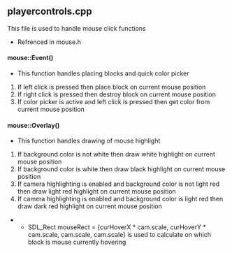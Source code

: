 ## playercontrols.cpp

This file is used to handle mouse click functions
- Refrenced in mouse.h

#### mouse::Event()
- This function handles placing blocks and quick color picker

1. If left click is pressed then place block on current mouse position
2. If right click is pressed then destroy block on current mouse position
3. If color picker is active and left click is pressed then get color from current mouse position

#### mouse::Overlay()
- This function handles drawing of mouse highlight

1. If background color is not white then draw white highlight on current mouse position
2. If background color is white then draw black highlight on current mouse position
3. If camera highlighting is enabled and background color is not light red then draw light red highlight on current mouse position
4. If camera highlighting is enabled and background color is light red then draw dark red highlight on current mouse position

- - SDL_Rect mouseRect = {curHoverX * cam.scale, curHoverY * cam.scale, cam.scale, cam.scale} is used to calculate on which block is mouse currently hovering